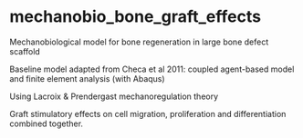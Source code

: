 # mechanobio_bone_graft_effects

Mechanobiological model for bone regeneration in large bone defect scaffold

Baseline model adapted from Checa et al 2011: coupled agent-based model and finite element analysis (with Abaqus)

Using Lacroix & Prendergast mechanoregulation theory

Graft stimulatory effects on cell migration, proliferation and differentiation combined together.
